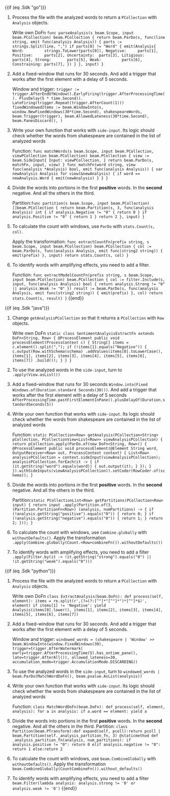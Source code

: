 <!--
Licensed under the Apache License, Version 2.0 (the "License");
you may not use this file except in compliance with the License.
You may obtain a copy of the License at
http://www.apache.org/licenses/LICENSE-2.0
Unless required by applicable law or agreed to in writing, software
distributed under the License is distributed on an "AS IS" BASIS,
WITHOUT WARRANTIES OR CONDITIONS OF ANY KIND, either express or implied.
See the License for the specific language governing permissions and
limitations under the License.
-->
{{if (eq .Sdk "go")}}
1. Process the file with the analyzed words to return a `PCollection` with `Analysis` objects.

   Write own DoFn `func parseAnalysis(s beam.Scope, input beam.PCollection) beam.PCollection {
   return beam.ParDo(s, func(line string, emit func(analysis Analysis)) {
   parts := strings.Split(line, ",")
   if parts[0] != "Word" {
   emit(Analysis{
   Word:         strings.ToLower(parts[0]),
   Negative:     parts[1],
   Positive:     parts[2],
   Uncertainty:  parts[3],
   Litigious:    parts[4],
   Strong:       parts[5],
   Weak:         parts[6],
   Constraining: parts[7],
   })
   }
   }, input)
   }`
2. Add a fixed-window that runs for 30 seconds. And add a trigger that works after the first element with a delay of 5 seconds.

   Window and trigger: `trigger := trigger.AfterEndOfWindow().EarlyFiring(trigger.AfterProcessingTime().
   PlusDelay(5 * time.Second)).
   LateFiring(trigger.Repeat(trigger.AfterCount(1)))
   fixedWindowedItems := beam.WindowInto(s, window.NewFixedWindows(30*time.Second), shakespeareWords,
   beam.Trigger(trigger),
   beam.AllowedLateness(30*time.Second),
   beam.PanesDiscard(),
   )
   `

3. Write your own function that works with `side-input`. Its logic should check whether the words from shakespeare are contained in the list of analyzed words

   Function: `func matchWords(s beam.Scope, input beam.PCollection, viewPCollection beam.PCollection) beam.PCollection {
   view := beam.SideInput{
   Input: viewPCollection,
   }
   return beam.ParDo(s, matchFn, input, view)
   }
   func matchFn(word string, view func(analysis *Analysis) bool, emit func(analysis Analysis)) {
   var newAnalysis Analysis
   for view(&newAnalysis) {
   if word == newAnalysis.Word {
   emit(newAnalysis)
   }
   }
   }`
4. Divide the words into portions in the first **positive** words. In the **second** negative. And all the others in the third.

   Partition:`func partition(s beam.Scope, input beam.PCollection) []beam.PCollection {
   return beam.Partition(s, 3, func(analysis Analysis) int {
   if analysis.Negative != "0" {
   return 0
   }
   if analysis.Positive != "0" {
   return 1
   }
   return 2
   }, input)
   }
   `
5. To calculate the count with windows, use `ParDo` with `stats.Count(s, col)`.

   Apply the transformation: `func extractCountFn(prefix string, s beam.Scope, input beam.PCollection) beam.PCollection {
   col := beam.ParDo(s, func(analysis Analysis, emit func(string2 string)) {
   emit(prefix)
   }, input)
   return stats.Count(s, col)
   }`

6. To identify words with amplifying effects, you need to add a filter.

   Function: `func extractModelCountFn(prefix string, s beam.Scope, input beam.PCollection) beam.PCollection {
   col := filter.Include(s, input, func(analysis Analysis) bool {
   return analysis.Strong != "0" || analysis.Weak != "0"
   })
   result := beam.ParDo(s, func(analysis Analysis, emit func(string2 string)) {
   emit(prefix)
   }, col)
   return stats.Count(s, result)
   }`
{{end}}

{{if (eq .Sdk "java")}}
1. Change `getAnalysisPCollection` so that it returns a `PCollection` with `Row` objects.

   Write own DoFn `static class SentimentAnalysisExtractFn extends DoFn<String, Row> {
   @ProcessElement
   public void processElement(ProcessContext c) {
   String[] items = c.element().split(",");
   if (!items[1].equals("Negative")) {
   c.output(Row.withSchema(schema)
   .addValues(items[0].toLowerCase(), items[1], items[2], items[3], items[4], items[5], items[6], items[7])
   .build());
   }
   }
   }`
2. To use the analyzed words in the `side-input`, turn to `.apply(View.asList())`
3. Add a fixed-window that runs for 30 seconds `Window.into(Fixed Windows.of(Duration.standard Seconds(30)))`. And add a trigger that works after the first element with a delay of 5 seconds `AfterProcessingTime.pastFirstElementInPane().plusDelayOf(Duration.standardSeconds(5))`
4. Write your own function that works with `side-input`. Its logic should check whether the words from shakespeare are contained in the list of analyzed words

   Function: `static PCollection<Row> getAnalysis(PCollection<String> pCollection, PCollectionView<List<Row>> viewAnalysisPCollection) {
   return pCollection.apply(ParDo.of(new DoFn<String, Row>() {
   @ProcessElement
   public void processElement(@Element String word, OutputReceiver<Row> out, ProcessContext context) {
   List<Row> analysisPCollection = context.sideInput(viewAnalysisPCollection);
   analysisPCollection.forEach(it -> {
   if (it.getString("word").equals(word)) {
   out.output(it);
   }
   });
   }
   }).withSideInputs(viewAnalysisPCollection)).setCoder(RowCoder.of(schema));
   }`
5. Divide the words into portions in the first **positive** words. In the **second** negative. And all the others in the third.

   Partition:`static PCollectionList<Row> getPartitions(PCollection<Row> input) {
   return input
   .apply(Partition.of(3,
   (Partition.PartitionFn<Row>) (analysis, numPartitions) -> {
   if (!analysis.getString("positive").equals("0")) {
   return 0;
   }
   if (!analysis.getString("negative").equals("0")) {
   return 1;
   }
   return 2;
   }));
   }`
6. To calculate the count with windows, use `Combine.globally` with `withoutDefaults()`. Apply the transformation `.apply(Combine.globally(Count.<Row>combineFn()).withoutDefaults())`

7. To identify words with amplifying effects, you need to add a filter `.apply(Filter.by(it -> !it.getString("strong").equals("0") || !it.getString("weak").equals("0")))`

{{if (eq .Sdk "python")}}
1. Process the file with the analyzed words to return a `PCollection` with `Analysis` objects.

   Write own DoFn `class ExtractAnalysis(beam.DoFn):
   def process(self, element):
   items = re.split(r',(?=(?:[^"]*"[^"]*")*[^"]*$)', element)
   if items[1] != 'Negative':
   yield Analysis(items[0].lower(), items[1], items[2], items[3], items[4], items[5], items[6], items[7])
   `
2. Add a fixed-window that runs for 30 seconds. And add a trigger that works after the first element with a delay of 5 seconds.

   Window and trigger: `windowed_words = (shakespeare
   | 'Window' >> beam.WindowInto(window.FixedWindows(30), trigger=trigger.AfterWatermark(
   early=trigger.AfterProcessingTime(5).has_ontime_pane(), late=trigger.AfterAll()), allowed_lateness=30,
   accumulation_mode=trigger.AccumulationMode.DISCARDING))`
3. To use the analyzed words in the `side-input`, turn to `windowed_words | beam.ParDo(MatchWordDoFn(), beam.pvalue.AsList(analysis))`
4. Write your own function that works with `side-input`. Its logic should check whether the words from shakespeare are contained in the list of analyzed words

   Function: `class MatchWordDoFn(beam.DoFn):
   def process(self, element, analysis):
   for a in analysis:
   if a.word == element:
   yield a`
5. Divide the words into portions in the first **positive** words. In the **second** negative. And all the others in the third.
   Partition: `class Partition(beam.PTransform):def expand(self, pcoll):return pcoll | beam.Partition(self._analysis_partition_fn, 3)
   @staticmethod
   def _analysis_partition_fn(analysis, num_partitions):
   if analysis.positive != "0":
   return 0
   elif analysis.negative != "0":
   return 1
   else:return 2
   `
6. To calculate the count with windows, use `beam.CombineGlobally` with `withoutDefaults()`. Apply the transformation `beam.CombineGlobally(CountCombineFn()).without_defaults()`

7. To identify words with amplifying effects, you need to add a filter `beam.Filter(lambda analysis: analysis.strong != '0' or analysis.weak != '0')`
{{end}}
